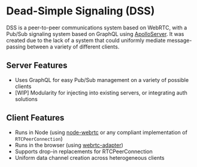 # Dead-Simple Signaling (DSS)

DSS is a peer-to-peer communications system based on WebRTC, with a Pub/Sub
signaling system based on GraphQL using
[ApolloServer](https://www.apollographql.com). It was created due to the lack
of a system that could uniformly mediate message-passing between a variety of
different clients.

## Server Features

- Uses GraphQL for easy Pub/Sub management on a variety of possible clients
- [WIP] Modularity for injecting into existing servers, or integrating auth
  solutions

## Client Features

- Runs in Node (using [node-webrtc](https://github.com/node-webrtc/node-webrtc)
  or any compliant implementation of `RTCPeerConnection`)
- Runs in the browser (using [webrtc-adapter]())
- Supports drop-in replacements for RTCPeerConnection
- Uniform data channel creation across heterogeneous clients